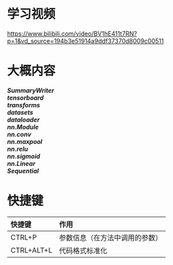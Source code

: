 # 学习视频
https://www.bilibili.com/video/BV1hE411t7RN?p=1&vd_source=194b3e51914a9ddf37370d8009c00511

# 大概内容

***SummaryWriter***           
***tensorboard***          
***transforms***          
***datasets***     
***dataloader***     
***nn.Module***     
***nn.conv***     
***nn.maxpool***     
***nn.relu***      
***nn.sigmoid***     
***nn.Linear***     
***Sequential***

# 快捷键

  |快捷键|作用|
  |:---|:---|
  |CTRL+P|参数信息（在方法中调用的参数）|
  |CTRL+ALT+L|代码格式标准化|
